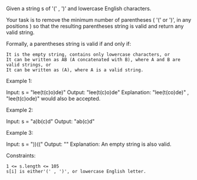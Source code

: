 Given a string s of '(' , ')' and lowercase English characters.

Your task is to remove the minimum number of parentheses ( '(' or ')', in any positions ) so that the resulting parentheses string is valid and return any valid string.

Formally, a parentheses string is valid if and only if:

    It is the empty string, contains only lowercase characters, or
    It can be written as AB (A concatenated with B), where A and B are valid strings, or
    It can be written as (A), where A is a valid string.

Example 1:

Input: s = "lee(t(c)o)de)"
Output: "lee(t(c)o)de"
Explanation: "lee(t(co)de)" , "lee(t(c)ode)" would also be accepted.

Example 2:

Input: s = "a)b(c)d"
Output: "ab(c)d"

Example 3:

Input: s = "))(("
Output: ""
Explanation: An empty string is also valid.

Constraints:

    1 <= s.length <= 105
    s[i] is either'(' , ')', or lowercase English letter.
